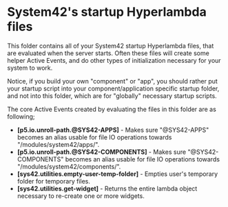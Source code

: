 System42's startup Hyperlambda files
========

This folder contains all of your System42 startup Hyperlambda files, that are evaluated when the server starts.
Often these files will create some helper Active Events, and do other types of initialization necessary for your system to work.

Notice, if you build your own "component" or "app", you should rather put your startup script into your component/application
specific startup folder, and not into this folder, which are for "globally" necessary startup scripts.

The core Active Events created by evaluating the files in this folder are as following;

- **[p5.io.unroll-path.@SYS42-APPS]** - Makes sure "@SYS42-APPS" becomes an alias usable for file IO operations towards "/modules/system42/apps/".
- **[p5.io.unroll-path.@SYS42-COMPONENTS]** - Makes sure "@SYS42-COMPONENTS" becomes an alias usable for file IO operations towards "/modules/system42/components/".
- **[sys42.utilities.empty-user-temp-folder]** - Empties user's temporary folder for temporary files.
- **[sys42.utilities.get-widget]** - Returns the entire lambda object necessary to re-create one or more widgets.

